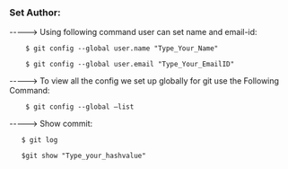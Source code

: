 ### Set Author:

-----> Using following command user can set name and email-id:

        $ git config --global user.name "Type_Your_Name"

        $ git config --global user.email "Type_Your_EmailID"

-----> To view all the config we set up globally for git use the Following Command:

        $ git config --global –list
        

-----> Show commit:
       
       $ git log
        
       $git show "Type_your_hashvalue"
        
        
        

